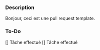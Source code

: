 ### Description

Bonjour, ceci est une pull request template.

### To-Do

[] Tâche effectué
[] Tâche effectué
